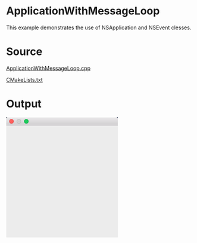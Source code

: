 # ApplicationWithMessageLoop

This example demonstrates the use of NSApplication and NSEvent clesses.

# Source

[ApplicationWithMessageLoop.cpp](./ApplicationWithMessageLoop.cpp)

[CMakeLists.txt](./CMakeLists.txt)

# Output

![GitHub Logo](../../docs/Pictures/ApplicationWithMessageLoop.png)
